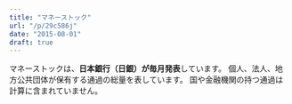 ```yaml
---
title: "マネーストック"
url: "/p/29c586j"
date: "2015-08-01"
draft: true
---
```


マネーストックは、**日本銀行（日銀）**が**毎月発表**しています。
個人、法人、地方公共団体が保有する通過の総量を表しています。
国や金融機関の持つ通過は計算に含まれていません。

